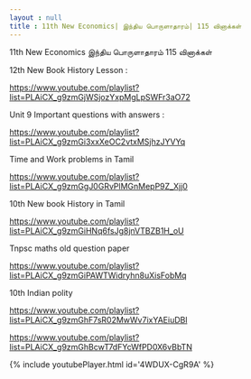 ```yaml
---
layout : null
title : 11th New Economics| இந்திய பொருளாதாரம்| 115 வினாக்கள்
---
```


11th New Economics இந்திய பொருளாதாரம் 115 வினாக்கள்

12th New Book History Lesson :

https://www.youtube.com/playlist?list=PLAiCX_g9zmGjWSjozYxpMgLpSWFr3aO72

Unit 9 Important questions with answers :

https://www.youtube.com/playlist?list=PLAiCX_g9zmGi3xxXeOC2vtxMSjhzJYVYq

Time and Work problems in Tamil 

https://www.youtube.com/playlist?list=PLAiCX_g9zmGgJ0GRvPlMGnMepP9Z_Xjj0

10th New book History in Tamil

https://www.youtube.com/playlist?list=PLAiCX_g9zmGiHNq6fsJg8jnVTBZB1H_oU

Tnpsc maths old question paper

https://www.youtube.com/playlist?list=PLAiCX_g9zmGiPAWTWidryhn8uXisFobMq

10th Indian polity

https://www.youtube.com/playlist?list=PLAiCX_g9zmGhF7sR02MwWv7ixYAEiuDBl

https://www.youtube.com/playlist?list=PLAiCX_g9zmGhBcwT7dFYcWfPD0X6vBbTN



{% include youtubePlayer.html id='4WDUX-CgR9A' %}
